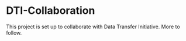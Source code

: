 # DTI-Collaboration
This project is set up to collaborate with Data Transfer Initiative.  More to follow. 
